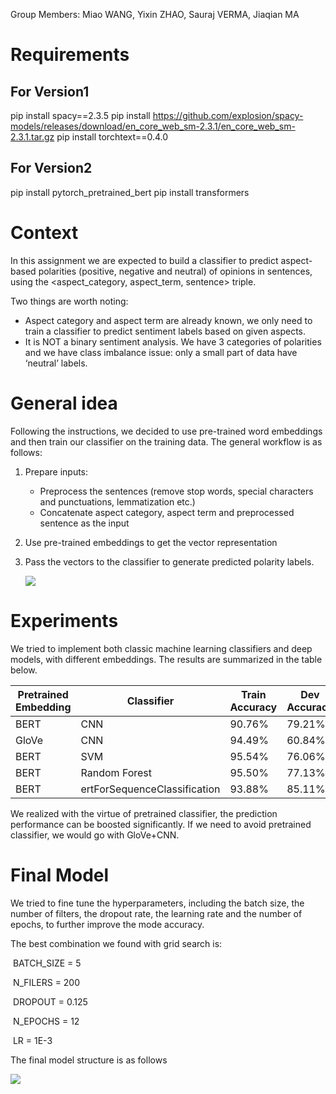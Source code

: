 Group Members: Miao WANG, Yixin ZHAO, Sauraj VERMA, Jiaqian MA

# Requirements

## For Version1
pip install spacy==2.3.5
pip install https://github.com/explosion/spacy-models/releases/download/en_core_web_sm-2.3.1/en_core_web_sm-2.3.1.tar.gz
pip install torchtext==0.4.0

## For Version2
pip install pytorch_pretrained_bert
pip install transformers

# Context

In this assignment we are expected to build a classifier to predict aspect-based polarities (positive, negative and neutral) of opinions in sentences, using the <aspect_category, aspect_term, sentence> triple. 

Two things are worth noting: 

* Aspect category and aspect term are already known, we only need to train a classifier to predict sentiment labels based on given aspects. 
* It is NOT a binary sentiment analysis. We have 3 categories of polarities and we have class imbalance issue: only a small part of data have ‘neutral’ labels. 

# General idea

Following the instructions, we decided to use pre-trained word embeddings and then train our classifier on the training data. 
The general workflow is as follows:

1. Prepare inputs: 

   - Preprocess the sentences (remove stop words, special characters and punctuations, lemmatization etc.)
   - Concatenate aspect category, aspect term and preprocessed sentence as the input

2. Use pre-trained embeddings to get the vector representation

3. Pass the vectors to the classifier to generate predicted polarity labels. 

   ![](https://github.com/clutchkingasiimov/ABSA-/blob/main/exercise2/workflow.png)
   
   

# Experiments 

We tried to implement both classic machine learning classifiers and deep models, with different embeddings. The results are summarized in the table below. 

| Pretrained Embedding | Classifier                   | Train Accuracy | Dev Accuracy |
|----------------------|------------------------------|----------------|--------------|
| BERT                 | CNN                          | 90.76%         | 79.21%       |
| GloVe                | CNN                          | 94.49%         | 60.84%       |
| BERT                 | SVM                          | 95.54%         | 76.06%       |
| BERT                 | Random Forest                | 95.50%         | 77.13%       |
| BERT                 | ertForSequenceClassification | 93.88%         | 85.11%       |

We realized with the virtue of pretrained classifier, the prediction performance can be boosted significantly. 
If we need to avoid pretrained classifier, we would go with GloVe+CNN.


# Final Model

We tried to fine tune the hyperparameters, including the batch size, the number of filters, the dropout rate, the learning rate and the number of epochs, to further improve the mode accuracy. 

The best combination we found with grid search is: 

​	BATCH_SIZE = 5

​	N_FILERS = 200

​	DROPOUT = 0.125

​	N_EPOCHS = 12

​	LR = 1E-3

The final model structure is as follows

![](https://github.com/clutchkingasiimov/ABSA-/blob/main/exercise2/model_architecture.png)
